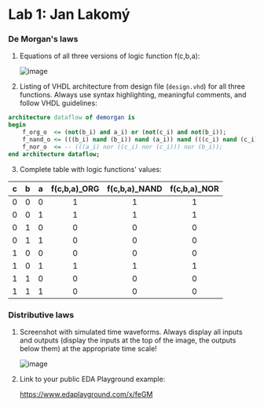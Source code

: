 # Lab 1: Jan Lakomý

### De Morgan's laws

1. Equations of all three versions of logic function f(c,b,a):

   ![image](https://user-images.githubusercontent.com/99681304/155222356-e565f7cc-9ad5-46b0-a826-47f350cad065.png)

2. Listing of VHDL architecture from design file (`design.vhd`) for all three functions. Always use syntax highlighting, meaningful comments, and follow VHDL guidelines:

```vhdl
architecture dataflow of demorgan is
begin
    f_org_o  <= (not(b_i) and a_i) or (not(c_i) and not(b_i));
    f_nand_o <= (((b_i) nand (b_i)) nand (a_i)) nand (((c_i) nand (c_i)) nand ((b_i) nand (b_i)));
    f_nor_o  <= -- (((a_i) nor ((c_i) nor (c_i))) nor (b_i));
end architecture dataflow;
```

3. Complete table with logic functions' values:

| **c** | **b** |**a** | **f(c,b,a)_ORG** | **f(c,b,a)_NAND** | **f(c,b,a)_NOR** |
| :-: | :-: | :-: | :-: | :-: | :-: |
| 0 | 0 | 0 | 1 | 1 | 1 |
| 0 | 0 | 1 | 1 | 1 | 1 |
| 0 | 1 | 0 | 0 | 0 | 0 |
| 0 | 1 | 1 | 0 | 0 | 0 |
| 1 | 0 | 0 | 0 | 0 | 0 |
| 1 | 0 | 1 | 1 | 1 | 1 |
| 1 | 1 | 0 | 0 | 0 | 0 |
| 1 | 1 | 1 | 0 | 0 | 0 |

### Distributive laws

1. Screenshot with simulated time waveforms. Always display all inputs and outputs (display the inputs at the top of the image, the outputs below them) at the appropriate time scale!

   ![image](https://user-images.githubusercontent.com/99681304/155221950-ea381a61-4220-4f49-9633-dfd50bb0c821.png)

2. Link to your public EDA Playground example:

   https://www.edaplayground.com/x/feGM
